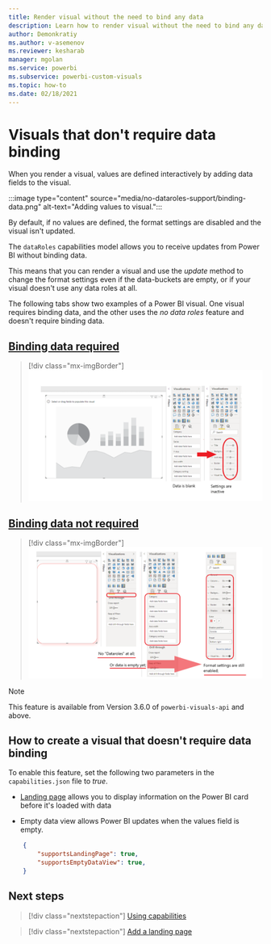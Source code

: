 ```yaml
---
title: Render visual without the need to bind any data
description: Learn how to render visual without the need to bind any data.
author: Demonkratiy
ms.author: v-asemenov
ms.reviewer: kesharab
manager: mgolan
ms.service: powerbi
ms.subservice: powerbi-custom-visuals
ms.topic: how-to
ms.date: 02/18/2021
---
```


# Visuals that don't require data binding

When you render a visual, values are defined interactively by adding data fields to the visual.

:::image type="content" source="media/no-dataroles-support/binding-data.png" alt-text="Adding values to visual.":::

By default, if no values are defined, the format settings are disabled and the visual isn't updated.

The `dataRoles` capabilities model allows you to receive updates from Power BI without binding data.

This means that you can render a visual and use the *update* method to change the format settings even if the data-buckets are empty, or if your visual doesn't use any data roles at all.

The following tabs show two examples of a Power BI visual. One visual requires binding data, and the other uses the *no data roles* feature and doesn't require binding data.

## [Binding data required](#tab/NoDataroles)

>[!div class="mx-imgBorder"]
>![Screenshot of the no-dataroles-support before API-2.6.0](media/no-dataroles-support/no-dataroles-1.png)

## [Binding data not required](#tab/NoDatarolesSupport)

>[!div class="mx-imgBorder"]
>![Screenshot of the no-dataroles-support after API-2.6.0](media/no-dataroles-support/no-dataroles-2.png)

> [!NOTE]
> This feature is available from Version 3.6.0 of `powerbi-visuals-api` and above.

## How to create a visual that doesn't require data binding

To enable this feature, set the following two parameters in the `capabilities.json` file to *true*.

* [Landing page](landing-page.md) allows you to display information on the Power BI card before it's loaded with data

* Empty data view allows Power BI updates when the values field is empty.

```json
    {
        "supportsLandingPage": true,
        "supportsEmptyDataView": true,
    }
```

## Next steps

> [!div class="nextstepaction"]
> [Using capabilities](capabilities.md)

> [!div class="nextstepaction"]
> [Add a landing page](landing-page.md)
